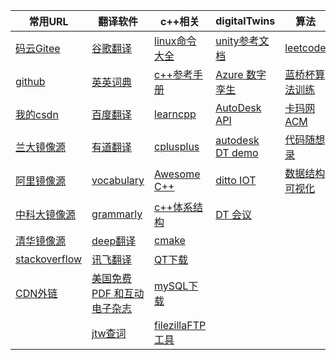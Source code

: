 | 常用URL                                                      | 翻译软件                                                     | c++相关                                                      | digitalTwins                                                 | 算法                                                         |
| ------------------------------------------------------------ | ------------------------------------------------------------ | ------------------------------------------------------------ | ------------------------------------------------------------ | ------------------------------------------------------------ |
| [码云Gitee](https://gitee.com/)                              | [谷歌翻译](https://translate.google.com/)                    | [linux命令大全](https://www.linuxcool.com/)                  | [unity参考文档](https://docs.unity.cn/cn/current/Manual/index.html) | [leetcode](https://leetcode.cn/)                             |
| [github](https://github.com/)                                | [英英词典](https://www.dictionary.com/browse/name#)          | [c++参考手册](https://zh.cppreference.com/w/%E9%A6%96%E9%A1%B5) | [Azure 数字孪生](https://learn.microsoft.com/zh-cn/azure/digital-twins/overview) | [蓝桥杯算法训练](https://www.dotcpp.com/oj/status.php?user=zjxweb) |
| [我的csdn](https://mp.csdn.net/mp_blog/manage/article)       | [百度翻译](https://fanyi.baidu.com/#en/zh/steer)             | [learncpp](https://www.learncpp.com/)                        | [AutoDesk API](https://aps.autodesk.com/en/docs/model-derivative/v2/developers_guide/basics/) | [卡玛网 ACM](https://kamacoder.com/loginpage.php)            |
| [兰大镜像源](http://mirror.lzu.edu.cn/)                      | [有道翻译](https://fanyi.youdao.com/indexLLM.html#/)         | [cplusplus](https://cplusplus.com/)                          | [autodesk DT demo](https://forge-digital-twin.autodesk.io/)  | [代码随想录](https://programmercarl.com/)                    |
| [阿里镜像源](https://developer.aliyun.com/mirror/)           | [vocabulary](https://www.vocabulary.com/)                    | [Awesome C++](https://cpp.libhunt.com/)                      | [ditto  IOT](https://github.com/eclipse-ditto/ditto)         | [数据结构可视化](https://visualgo.net/zh)                    |
| [中科大镜像源](https://mirrors.ustc.edu.cn/)                 | [grammarly](https://www.grammarly.com/)                      | [c++体系结构](https://stibel.icu/md/guide/c++-overview.html) | [DT 会议](https://digitaltwin1.org/)                         |                                                              |
| [清华镜像源](https://mirrors4.tuna.tsinghua.edu.cn/help/anaconda/) | [deep翻译](https://www.deepl.com/translator)                 | [cmake](https://cmake.org/)                                  |                                                              |                                                              |
| [stackoverflow](https://stackoverflow.com/)                  | [讯飞翻译](https://fanyi.iflyrec.com/)                       | [QT下载](https://download.qt.io/)                            |                                                              |                                                              |
| [CDN外链](https://www.jsdelivr.com/)                         | [美国免费 PDF 和互动电子杂志](https://magazinelib.com/usa2/page/2/) | [mySQL下载](https://downloads.mysql.com/archives/community/) |                                                              |                                                              |
|                                                              | [jtw查词](http://www.just-the-word.com/)                     | [filezillaFTP工具](https://filezilla-project.org/download.php?type=client) |                                                              |                                                              |


